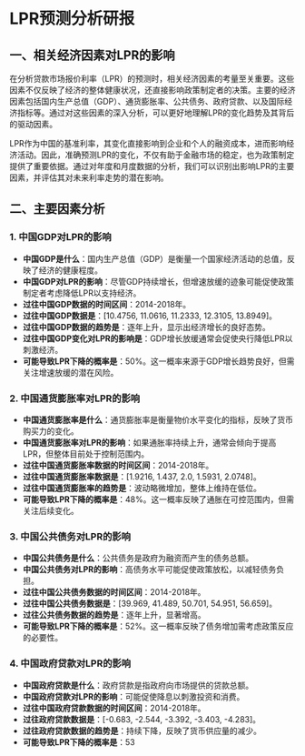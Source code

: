 # LPR预测分析研报

## 一、相关经济因素对LPR的影响

在分析贷款市场报价利率（LPR）的预测时，相关经济因素的考量至关重要。这些因素不仅反映了经济的整体健康状况，还直接影响政策制定者的决策。主要的经济因素包括国内生产总值（GDP）、通货膨胀率、公共债务、政府贷款、以及国际经济指标等。通过对这些因素的深入分析，可以更好地理解LPR的变化趋势及其背后的驱动因素。

LPR作为中国的基准利率，其变化直接影响到企业和个人的融资成本，进而影响经济活动。因此，准确预测LPR的变化，不仅有助于金融市场的稳定，也为政策制定提供了重要依据。通过对年度和月度数据的分析，我们可以识别出影响LPR的主要因素，并评估其对未来利率走势的潜在影响。

## 二、主要因素分析

### 1. 中国GDP对LPR的影响
- **中国GDP是什么**：国内生产总值（GDP）是衡量一个国家经济活动的总值，反映了经济的健康程度。
- **中国GDP对LPR的影响**：尽管GDP持续增长，但增速放缓的迹象可能促使政策制定者考虑降低LPR以支持经济。
- **过往中国GDP数据的时间区间**：2014-2018年。
- **过往中国GDP数据是**：[10.4756, 11.0616, 11.2333, 12.3105, 13.8949]。
- **过往中国GDP数据的趋势是**：逐年上升，显示出经济增长的良好态势。
- **过往中国GDP变化对LPR的影响是**：GDP增长放缓通常会促使央行降低LPR以刺激经济。
- **可能导致LPR下降的概率是**：50%。这一概率来源于GDP增长趋势良好，但需关注增速放缓的潜在风险。

### 2. 中国通货膨胀率对LPR的影响
- **中国通货膨胀率是什么**：通货膨胀率是衡量物价水平变化的指标，反映了货币购买力的变化。
- **中国通货膨胀率对LPR的影响**：如果通胀率持续上升，通常会倾向于提高LPR，但整体目前处于控制范围内。
- **过往中国通货膨胀率数据的时间区间**：2014-2018年。
- **过往中国通货膨胀率数据是**：[1.9216, 1.437, 2.0, 1.5931, 2.0748]。
- **过往中国通货膨胀率的趋势是**：波动略微增加，整体上维持在低位。
- **可能导致LPR下降的概率是**：48%。这一概率反映了通胀在可控范围内，但需关注后续变化。

### 3. 中国公共债务对LPR的影响
- **中国公共债务是什么**：公共债务是政府为融资而产生的债务总额。
- **中国公共债务对LPR的影响**：高债务水平可能促使政策放松，以减轻债务负担。
- **过往中国公共债务数据的时间区间**：2014-2018年。
- **过往中国公共债务数据是**：[39.969, 41.489, 50.701, 54.951, 56.659]。
- **过往公共债务数据的趋势是**：逐年上升，显著增高。
- **可能导致LPR下降的概率是**：52%。这一概率反映了债务增加需考虑政策反应的必要性。

### 4. 中国政府贷款对LPR的影响
- **中国政府贷款是什么**：政府贷款是指政府向市场提供的贷款总额。
- **中国政府贷款对LPR的影响**：可能促使降息以刺激投资和消费。
- **过往中国政府贷款数据的时间区间**：2014-2018年。
- **过往政府贷款数据是**：[-0.683, -2.544, -3.392, -3.403, -4.283]。
- **过往政府贷款数据的趋势是**：持续下降，反映了货币供应量的减少。
- **可能导致LPR下降的概率是**：53